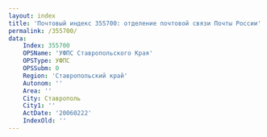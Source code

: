 ```yaml
---
layout: index
title: 'Почтовый индекс 355700: отделение почтовой связи Почты России'
permalink: /355700/
data:
    Index: 355700
    OPSName: 'УФПС Ставропольского Края'
    OPSType: УФПС
    OPSSubm: 0
    Region: 'Ставропольский край'
    Autonom: ''
    Area: ''
    City: Ставрополь
    City1: ''
    ActDate: '20060222'
    IndexOld: ''
---
```

